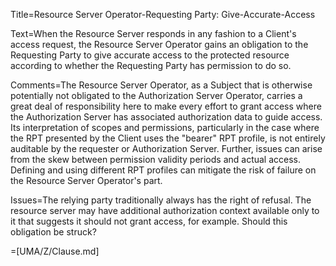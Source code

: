 Title=Resource Server Operator-Requesting Party: Give-Accurate-Access

Text=When the Resource Server responds in any fashion to a Client's access request, the Resource Server Operator gains an obligation to the Requesting Party to give accurate access to the protected resource according to whether the Requesting Party has permission to do so.

Comments=The Resource Server Operator, as a Subject that is otherwise potentially not obligated to the Authorization Server Operator, carries a great deal of responsibility here to make every effort to grant access where the Authorization Server has associated authorization data to guide access. Its interpretation of scopes and permissions, particularly in the case where the RPT presented by the Client uses the "bearer" RPT profile, is not entirely auditable by the requester or Authorization Server. Further, issues can arise from the skew between permission validity periods and actual access. Defining and using different RPT profiles can mitigate the risk of failure on the Resource Server Operator's part.

Issues=The relying party traditionally always has the right of refusal. The resource server may have additional authorization context available only to it that suggests it should not grant access, for example. Should this obligation be struck?

=[UMA/Z/Clause.md]
